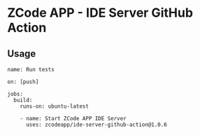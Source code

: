 # ZCode APP - IDE Server GitHub Action

## Usage



```
name: Run tests

on: [push]

jobs:
  build:
    runs-on: ubuntu-latest

    - name: Start ZCode APP IDE Server
      uses: zcodeapp/ide-server-github-action@1.0.6
```